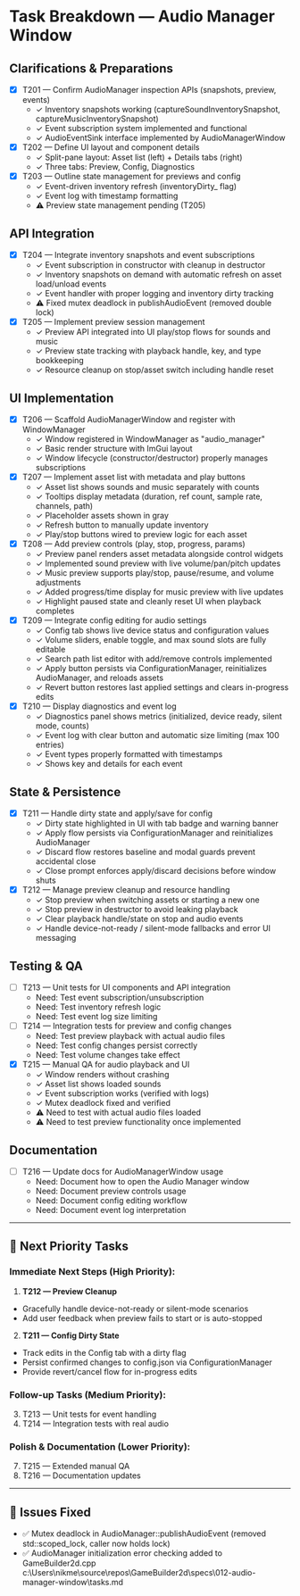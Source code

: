 # Task Breakdown — Audio Manager Window

## Clarifications & Preparations
- [x] T201 — Confirm AudioManager inspection APIs (snapshots, preview, events)
  - ✓ Inventory snapshots working (captureSoundInventorySnapshot, captureMusicInventorySnapshot)
  - ✓ Event subscription system implemented and functional
  - ✓ AudioEventSink interface implemented by AudioManagerWindow
- [x] T202 — Define UI layout and component details
  - ✓ Split-pane layout: Asset list (left) + Details tabs (right)
  - ✓ Three tabs: Preview, Config, Diagnostics
- [x] T203 — Outline state management for previews and config
  - ✓ Event-driven inventory refresh (inventoryDirty_ flag)
  - ✓ Event log with timestamp formatting
  - ⚠ Preview state management pending (T205)

## API Integration
- [x] T204 — Integrate inventory snapshots and event subscriptions
  - ✓ Event subscription in constructor with cleanup in destructor
  - ✓ Inventory snapshots on demand with automatic refresh on asset load/unload events
  - ✓ Event handler with proper logging and inventory dirty tracking
  - ⚠ Fixed mutex deadlock in publishAudioEvent (removed double lock)
- [x] T205 — Implement preview session management
  - ✓ Preview API integrated into UI play/stop flows for sounds and music
  - ✓ Preview state tracking with playback handle, key, and type bookkeeping
  - ✓ Resource cleanup on stop/asset switch including handle reset

## UI Implementation
- [x] T206 — Scaffold AudioManagerWindow and register with WindowManager
  - ✓ Window registered in WindowManager as "audio_manager"
  - ✓ Basic render structure with ImGui layout
  - ✓ Window lifecycle (constructor/destructor) properly manages subscriptions
- [x] T207 — Implement asset list with metadata and play buttons
  - ✓ Asset list shows sounds and music separately with counts
  - ✓ Tooltips display metadata (duration, ref count, sample rate, channels, path)
  - ✓ Placeholder assets shown in gray
  - ✓ Refresh button to manually update inventory
  - ✓ Play/stop buttons wired to preview logic for each asset
- [x] T208 — Add preview controls (play, stop, progress, params)
  - ✓ Preview panel renders asset metadata alongside control widgets
  - ✓ Implemented sound preview with live volume/pan/pitch updates
  - ✓ Music preview supports play/stop, pause/resume, and volume adjustments
  - ✓ Added progress/time display for music preview with live updates
  - ✓ Highlight paused state and cleanly reset UI when playback completes
- [x] T209 — Integrate config editing for audio settings
  - ✓ Config tab shows live device status and configuration values
  - ✓ Volume sliders, enable toggle, and max sound slots are fully editable
  - ✓ Search path list editor with add/remove controls implemented
  - ✓ Apply button persists via ConfigurationManager, reinitializes AudioManager, and reloads assets
  - ✓ Revert button restores last applied settings and clears in-progress edits
- [x] T210 — Display diagnostics and event log
  - ✓ Diagnostics panel shows metrics (initialized, device ready, silent mode, counts)
  - ✓ Event log with clear button and automatic size limiting (max 100 entries)
  - ✓ Event types properly formatted with timestamps
  - ✓ Shows key and details for each event

## State & Persistence
- [x] T211 — Handle dirty state and apply/save for config
  - ✓ Dirty state highlighted in UI with tab badge and warning banner
  - ✓ Apply flow persists via ConfigurationManager and reinitializes AudioManager
  - ✓ Discard flow restores baseline and modal guards prevent accidental close
  - ✓ Close prompt enforces apply/discard decisions before window shuts
- [x] T212 — Manage preview cleanup and resource handling
  - ✓ Stop preview when switching assets or starting a new one
  - ✓ Stop preview in destructor to avoid leaking playback
  - ✓ Clear playback handle/state on stop and audio events
  - ✓ Handle device-not-ready / silent-mode fallbacks and error UI messaging

## Testing & QA
- [ ] T213 — Unit tests for UI components and API integration
  - Need: Test event subscription/unsubscription
  - Need: Test inventory refresh logic
  - Need: Test event log size limiting
- [ ] T214 — Integration tests for preview and config changes
  - Need: Test preview playback with actual audio files
  - Need: Test config changes persist correctly
  - Need: Test volume changes take effect
- [x] T215 — Manual QA for audio playback and UI
  - ✓ Window renders without crashing
  - ✓ Asset list shows loaded sounds
  - ✓ Event subscription works (verified with logs)
  - ✓ Mutex deadlock fixed and verified
  - ⚠ Need to test with actual audio files loaded
  - ⚠ Need to test preview functionality once implemented

## Documentation
- [ ] T216 — Update docs for AudioManagerWindow usage
  - Need: Document how to open the Audio Manager window
  - Need: Document preview controls usage
  - Need: Document config editing workflow
  - Need: Document event log interpretation

---

## 🎯 Next Priority Tasks

### **Immediate Next Steps (High Priority):**

1. **T212 — Preview Cleanup**
  - Gracefully handle device-not-ready or silent-mode scenarios
  - Add user feedback when preview fails to start or is auto-stopped

2. **T211 — Config Dirty State**
  - Track edits in the Config tab with a dirty flag
  - Persist confirmed changes to config.json via ConfigurationManager
  - Provide revert/cancel flow for in-progress edits

### **Follow-up Tasks (Medium Priority):**
3. T213 — Unit tests for event handling
4. T214 — Integration tests with real audio

### **Polish & Documentation (Lower Priority):**
7. T215 — Extended manual QA
8. T216 — Documentation updates

---

## 🐛 Issues Fixed
- ✅ Mutex deadlock in AudioManager::publishAudioEvent (removed std::scoped_lock, caller now holds lock)
- ✅ AudioManager initialization error checking added to GameBuilder2d.cpp</content>
<parameter name="filePath">c:\Users\nikme\source\repos\GameBuilder2d\specs\012-audio-manager-window\tasks.md